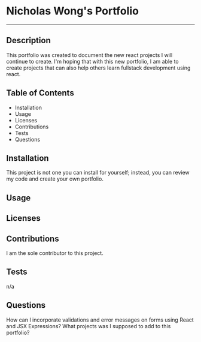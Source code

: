 # Nicholas Wong's Portfolio
---
## Description
This portfolio was created to document the new react projects I will continue to create. I'm hoping that with this new portfolio, I am able to create projects that can also help others learn fullstack development using react.

## Table of Contents
* Installation
* Usage
* Licenses
* Contributions
* Tests
* Questions 

## Installation
This project is not one you can install for yourself; instead, you can review my code and create your own portfolio.

## Usage


## Licenses


## Contributions
I am the sole contributor to this project.

## Tests
n/a

## Questions
How can I incorporate validations and error messages on forms using React and JSX Expressions? What projects was I supposed to add to this portfolio?
